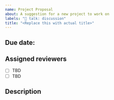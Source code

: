 ```yaml
---
name: Project Proposal
about: A suggestion for a new project to work on
labels: "💬 talk: discussion"
title: "<Replace this with actual title>"
---
```


<!--
  This should be two weeks from the publish date of the proposal.
  One week extensions will be granted in the case of critical contributors being unavaliable or the author's personal avalibility.
-->

## Due date:

<yyyy-mm-dd>

<!--
  Suggest two members of @WordPress/openverse to review the discussion.
  Please share the reasoning between choosing these members. Ideally,
  authors should select contributors who:

  - Have relevant expertise with the subject matter of the project
  - Work frequently with the parts of code this will change the most
  - Has expressed interest in this project
-->

## Assigned reviewers

- [ ] TBD
- [ ] TBD

## Description

<!-- Start the conversation. Please @ anyone relevant and try to ask questions to help facilate discussion. Try not to repeat anything here that is better suited for the proposal itself.  -->
